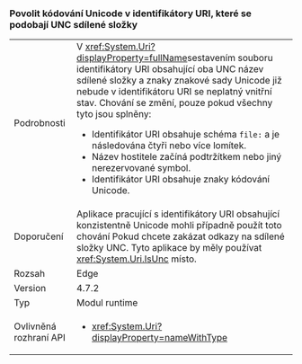 ### <a name="allow-unicode-in-uris-that-resemble-unc-shares"></a>Povolit kódování Unicode v identifikátory URI, které se podobají UNC sdílené složky

|   |   |
|---|---|
|Podrobnosti|V <xref:System.Uri?displayProperty=fullName>sestavením souboru identifikátory URI obsahující oba UNC název sdílené složky a znaky znakové sady Unicode již nebude v identifikátoru URI se neplatný vnitřní stav. Chování se změní, pouze pokud všechny tyto jsou splněny:<ul><li>Identifikátor URI obsahuje schéma <code>file:</code> a je následována čtyři nebo více lomítek.</li><li>Název hostitele začíná podtržítkem nebo jiný nerezervované symbol.</li><li>Identifikátor URI obsahuje znaky kódování Unicode.</li></ul>|
|Doporučení|Aplikace pracující s identifikátory URI obsahující konzistentně Unicode mohli případně použít toto chování Pokud chcete zakázat odkazy na sdílené složky UNC. Tyto aplikace by měly používat <xref:System.Uri.IsUnc> místo.|
|Rozsah|Edge|
|Version|4.7.2|
|Typ|Modul runtime|
|Ovlivněná rozhraní API|<ul><li><xref:System.Uri?displayProperty=nameWithType></li></ul>|


